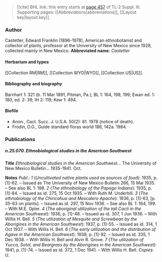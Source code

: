 > [!cite] BHL link: this entry starts at [page 457](https://www.biodiversitylibrary.org/page/33266764) of TL-2 Suppl. III.
> Supporting pages: [[Abbreviations|abbreviations]], [[Layout key|layout key]].

### Author

Castetter, Edward Franklin (1896-1978), American ethnobotanist and collector of plants, professor at the University of New Mexico since 1928, collected mainly in New Mexico. 
**Abbreviated name**: *Castetter*

#### Herbarium and types

[[Collection RM|RM]], [[Collection WYO|WYO]], [[Collection US|US]].

#### Bibliography and biography

Barnhart 1: 321 (b. 11 Mar 1891, Pitman, Pa.); BL 1: 164, 198, 199; Ewan ed. 1: 180, ed. 2: 39; IH 2: 119; Kew 1: 494.

#### Biofile

- Anon., Cact. Succ. J. U.S.A. 50(2): 81. 1978 (notice of death).
- Frodin, D.G., Guide standard floras world 186, 142a. 1984.

### Publications

##### n.25.070. Ethnobiological studies in the American Southwest

**Title**
*Ethnobiological studies in the American Southwest*... The University of New Mexico Bulletin... 1935-1941. Oct.

**Notes**
*Publ*.: *1* (*Uncultivated native plants used as sources of food*): 1935, p. \[1\]-62. – Issued as The University of New Mexico Bulletin 266, 15 Mai 1935. – See also BL 1: 198.
*2* (*The ethnobiology of the Papago Indians*): 1935, p. \[1\]-84. – Issued as id. 275, 15 Oct 1935.  – With Ruth M. Underhill.
*3* (*The ethnobiology of the Chiricahua and Mescalero Apache*): 1936, p. \[1\]-63, \[p. 35-63 on plants\]. – Issued as id. 297, 15 Nov 1936. – See also BL 1: 164, 199. – With M.E. Opler.
*4* (*The aboriginal utilization of the tall Cacti in the American Southwest*): 1936, p. \[1\]-48. – Issued as id. 307, 1 Jun 1936. – With Willis H. Bell.
*5* (*The utilization of Mesquite and Screwbean by the Aborigines in the American Southwest*): 1937, p. \[1\]-55. – Issued as id. 314, 1 Oct 1937. – With Willis H. Bell.
*6* (*The early utilization and the distribution of Agave in the American Southwest*): 1938, p. \[1\]-92. – Issued as id. 335, 1 Dec 1938. – With Willis H. Bell and Alvin R. Grove.
*7* (*The utilization of Yucca, Sotol, and Beargrass by the Aborigines in the American Southwest*): 1941, p. \[1\]-74. – Issued as id. 372, 1 Dec 1941. – With Willis H. Bell.
*Copies*: U.

